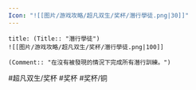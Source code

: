 ```yaml
---
Icon: "![[图片/游戏攻略/超凡双生/奖杯/潛行學徒.png|30]]"
---
```

```ad-common-bronze-trophy
title: (Title:: "潛行學徒")
![[图片/游戏攻略/超凡双生/奖杯/潛行學徒.png|100]]

(Comment:: "在沒有被發現的情況下完成所有潛行訓練。")
```

#超凡双生/奖杯 #奖杯 #奖杯/铜
